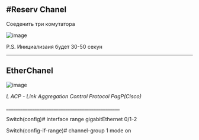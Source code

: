 <h2>#Reserv Chanel</h2> 



Соеденить три комутатора  

![image](https://github.com/user-attachments/assets/2598305f-7a5d-4d48-a5a3-9fe837ade532)



P.S. Инициализаия будет 30-50 секун
_____________________________________



<h2>EtherChanel</h2>


![image](https://github.com/user-attachments/assets/b5595a6b-2a1f-48d8-ae4f-70cee32541df)



<p>
  <i>L
    ACP - Link Aggregation Control Protocol
    PagP(Cisco)
  </i>
</p>
________________________________________________


<p>
  Switch(config)#      interface range gigabitEthernet 0/1-2

  Switch(config-if-range)#      channel-group 1 mode on
</p>

